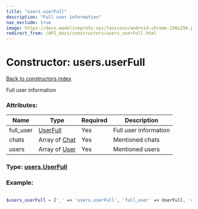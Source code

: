 ```yaml
---
title: "users.userFull"
description: "Full user information"
nav_exclude: true
image: https://docs.madelineproto.xyz/favicons/android-chrome-256x256.png
redirect_from: /API_docs/constructors/users_userFull.html
---
```

# Constructor: users.userFull  
[Back to constructors index](/API_docs/constructors/index.html)



Full user information

### Attributes:

| Name     |    Type       | Required | Description |
|----------|---------------|----------|-------------|
|full\_user|[UserFull](/API_docs/types/UserFull.html) | Yes|Full user information|
|chats|Array of [Chat](/API_docs/types/Chat.html) | Yes|Mentioned chats|
|users|Array of [User](/API_docs/types/User.html) | Yes|Mentioned users|



### Type: [users.UserFull](/API_docs/types/users.UserFull.html)


### Example:

```php

$users_userFull = ['_' => 'users.userFull', 'full_user' => UserFull, 'chats' => [Chat, Chat], 'users' => [User, User]];
```  
